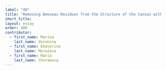 ```yaml
---
label: "48"
title: "Removing Beeswax Residues from the Structure of the Canvas with AEROSIL"
short_title:
layout: essay
order: 480
contributor:
  - first_name: Marina
    last_name: Voronina
  - first_name: Ekaterina
    last_name: Morozova
  - first_name: Maria
    last_name: Churakova
---
```

